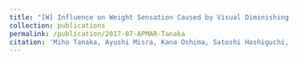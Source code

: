 ```yaml
---
title: "[W] Influence on Weight Sensation Caused by Visual Diminishing of Real Objects"
collection: publications
permalink: /publication/2017-07-APMAR-Tanaka
citation: 'Miho Tanaka, Ayushi Misra, Kana Oshima, Satoshi Hashiguchi, Shohei Mori, Fumihisa Shibata, Asako Kimura, and Hideyuki Tamura, &quot;Influence on Weight Sensation Caused by Visual Diminishing of Real Objects&quot; <i>USB Memory Proc. Asia Pacific Workshop on Mixed and Augmented Reality (APMAR)</i> (2017.7)'
---
```


<!--
externalurl: 'url'
paperurl: 'url'
youtubeurl: 'url'
presentationurl: 'url'
githuburl: 'url'
note: blah blah
-->